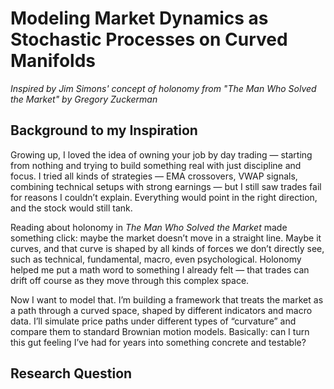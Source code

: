 # Modeling Market Dynamics as Stochastic Processes on Curved Manifolds
*Inspired by Jim Simons' concept of holonomy from "The Man Who Solved the Market" by Gregory Zuckerman*
## Background to my Inspiration
Growing up, I loved the idea of owning your job by day trading — starting from nothing and trying to build something real with just discipline and focus. I tried all kinds of strategies — EMA crossovers, VWAP signals, combining technical setups with strong earnings — but I still saw trades fail for reasons I couldn’t explain. Everything would point in the right direction, and the stock would still tank.

Reading about holonomy in *The Man Who Solved the Market* made something click: maybe the market doesn’t move in a straight line. Maybe it curves, and that curve is shaped by all kinds of forces we don’t directly see, such as technical, fundamental, macro, even psychological. Holonomy helped me put a math word to something I already felt — that trades can drift off course as they move through this complex space.

Now I want to model that. I’m building a framework that treats the market as a path through a curved space, shaped by different indicators and macro data. I’ll simulate price paths under different types of “curvature” and compare them to standard Brownian motion models. Basically: can I turn this gut feeling I’ve had for years into something concrete and testable?
## Research Question


